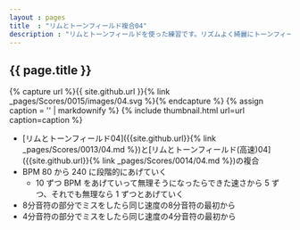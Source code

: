 ```yaml
---
layout : pages
title  : "リムとトーンフィールド複合04"
description : "リムとトーンフィールドを使った練習です。リズムよく綺麗にトーンフィールドを鳴らせるようにしましょう。途中で8分音符に変わります。"
---
```


## {{ page.title }}

{% capture url %}{{ site.github.url }}{% link _pages/Scores/0015/images/04.svg %}{% endcapture %}
{% assign caption = '' | markdownify %}
{% include thumbnail.html url=url caption=caption %}

* [リムとトーンフィールド04]({{site.github.url}}{% link _pages/Scores/0013/04.md %})と[リムとトーンフィールド(高速)04]({{site.github.url}}{% link _pages/Scores/0014/04.md %})の複合
* BPM 80 から 240 に段階的にあげていく
  * 10 ずつ BPM をあげていって無理そうになったらできた速さから 5 ずつ、それでも無理なら 1 ずつとあげていく
* 8分音符の部分でミスをしたら同じ速度の8分音符の最初から
* 4分音符の部分でミスをしたら同じ速度の4分音符の最初から